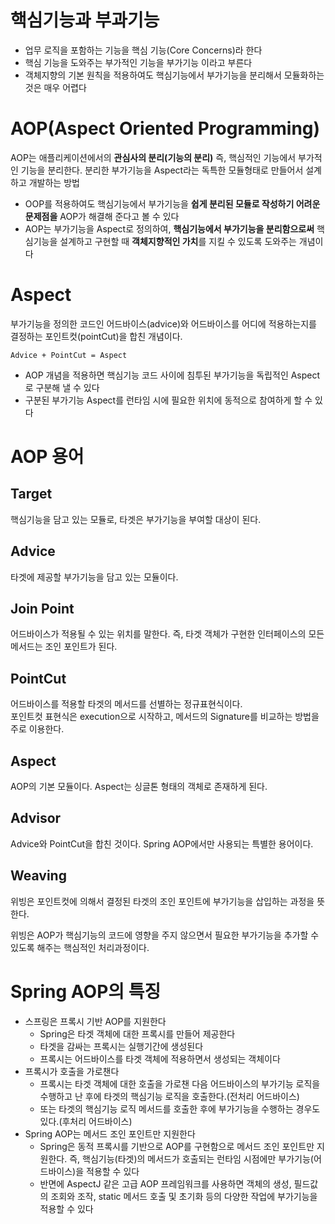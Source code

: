 # 핵심기능과 부과기능
* 업무 로직을 포함하는 기능을 핵심 기능(Core Concerns)라 한다
* 핵심 기능을 도와주는 부가적인 기능을 부가기능 이라고 부른다
* 객체지향의 기본 원칙을 적용하여도 핵심기능에서 부가기능을 분리해서 모듈화하는 것은 매우 어렵다

# AOP(Aspect Oriented Programming)
AOP는 애플리케이션에서의 **관심사의 분리(기능의 분리)** 즉, 핵심적인 기능에서 부가적인 기능을 분리한다. 분리한 부가기능을 Aspect라는 독특한 모듈형태로 만들어서 설계하고 개발하는 방법

* OOP를 적용하여도 핵심기능에서 부가기능을 **쉽게 분리된 모듈로 작성하기 어려운 문제점을** AOP가 해결해 준다고 볼 수 있다
* AOP는 부가기능을 Aspect로 정의하여, **핵심기능에서 부가기능을 분리함으로써** 핵심기능을 설계하고 구현할 때 **객체지향적인 가치**를 지킬 수 있도록 도와주는 개념이다

# Aspect
부가기능을 정의한 코드인 어드바이스(advice)와 어드바이스를 어디에 적용하는지를 결정하는 포인트컷(pointCut)을 합친 개념이다.

    Advice + PointCut = Aspect

* AOP 개념을 적용하면 핵심기능 코드 사이에 침투된 부가기능을 독립적인 Aspect로 구분해 낼 수 있다
* 구분된 부가기능 Aspect를 런타임 시에 필요한 위치에 동적으로 참여하게 할 수 있다

# AOP 용어

## Target
핵심기능을 담고 있는 모듈로, 타겟은 부가기능을 부여할 대상이 된다.

## Advice
타겟에 제공할 부가기능을 담고 있는 모듈이다.

## Join Point
어드바이스가 적용될 수 있는 위치를 말한다. 즉, 타겟 객체가 구현한 인터페이스의 모든 메서드는 조인 포인트가 된다.

## PointCut
어드바이스를 적용할 타겟의 메서드를 선별하는 정규표현식이다.  
포인트컷 표현식은 execution으로 시작하고, 메서드의 Signature를 비교하는 방법을 주로 이용한다.

## Aspect
AOP의 기본 모듈이다. Aspect는 싱글톤 형태의 객체로 존재하게 된다.

## Advisor
Advice와 PointCut을 합친 것이다. Spring AOP에서만 사용되는 특별한 용어이다.

## Weaving
위빙은 포인트컷에 의해서 결정된 타겟의 조인 포인트에 부가기능을 삽입하는 과정을 뜻한다.  

위빙은 AOP가 핵심기능의 코드에 영향을 주지 않으면서 필요한 부가기능을 추가할 수 있도록 해주는 핵심적인 처리과정이다.

# Spring AOP의 특징
* 스프링은 프록시 기반 AOP를 지원한다
    * Spring은 타겟 객체에 대한 프록시를 만들어 제공한다
    * 타겟을 감싸는 프록시는 실행기간에 생성된다
    * 프록시는 어드바이스를 타겟 객체에 적용하면서 생성되는 객체이다
* 프록시가 호출을 가로챈다
    * 프록시는 타겟 객체에 대한 호출을 가로챈 다음 어드바이스의 부가기능 로직을 수행하고 난 후에 타겟의 핵심기능 로직을 호출한다.(전처리 어드바이스)
    * 또는 타겟의 핵심기능 로직 메서드를 호출한 후에 부가기능을 수행하는 경우도 있다.(후처리 어드바이스)
* Spring AOP는 메서드 조인 포인트만 지원한다
    * Spring은 동적 프록시를 기반으로 AOP를 구현함으로 메서드 조인 포인트만 지원한다. 즉, 핵심기능(타겟)의 메서드가 호출되는 런타임 시점에만 부가기능(어드바이스)을 적용할 수 있다
    * 반면에 AspectJ 같은 고급 AOP 프레임워크를 사용하면 객체의 생성, 필드값의 조회와 조작, static 메서드 호출 및 초기화 등의 다양한 작업에 부가기능을 적용할 수 있다